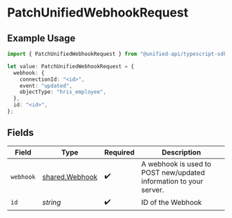 # PatchUnifiedWebhookRequest

## Example Usage

```typescript
import { PatchUnifiedWebhookRequest } from "@unified-api/typescript-sdk/sdk/models/operations";

let value: PatchUnifiedWebhookRequest = {
  webhook: {
    connectionId: "<id>",
    event: "updated",
    objectType: "hris_employee",
  },
  id: "<id>",
};
```

## Fields

| Field                                                             | Type                                                              | Required                                                          | Description                                                       |
| ----------------------------------------------------------------- | ----------------------------------------------------------------- | ----------------------------------------------------------------- | ----------------------------------------------------------------- |
| `webhook`                                                         | [shared.Webhook](../../../sdk/models/shared/webhook.md)           | :heavy_check_mark:                                                | A webhook is used to POST new/updated information to your server. |
| `id`                                                              | *string*                                                          | :heavy_check_mark:                                                | ID of the Webhook                                                 |